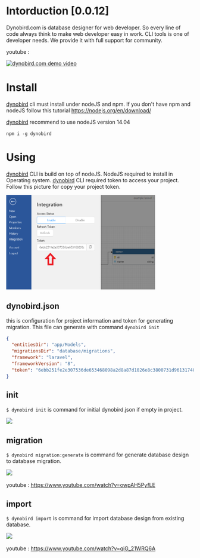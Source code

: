 # Intorduction [0.0.12]
Dynobird.com is database designer for web developer. So every line of code always think to make web developer easy in work. CLI tools is one of developer needs. We provide it with full support for community.

youtube :

[![dynobird.com demo video](https://img.youtube.com/vi/wtq0_OuL7cM/0.jpg)](https://www.youtube.com/watch?v=wtq0_OuL7cM)

# Install
[dynobird](https://dynobird.com) cli must install under nodeJS and npm. If you don't have npm and nodeJS follow this tutorial https://nodejs.org/en/download/

[dynobird](https://dynobird.com) recommend to use nodeJS version 14.04

```shell
npm i -g dynobird
```
# Using
[dynobird](https://dynobird.com) CLI is build on top of nodeJS. NodeJS required to install in Operating system. 
[dynobird](https://dynobird.com) CLI required token to access your project. Follow this picture for copy your project token.

<img src="https://github.com/dynobird/cli/raw/master/docs/img/token.png" width="400px">

## dynobird.json
this is configuration for project information and token for generating migration. This file can generate with command ```dynobird init```
```json
{
  "entitiesDir": "app/Models",
  "migrationsDir": "database/migrations",
  "framework": "laravel",
  "frameworkVersion": "8",
  "token": "6ebb251fe2e307536de653468098a2d8a87d1026e8c3800731d961317405954e3364c555c8a59cd4410ad19d132d045354e5"
}
```

## init
```$ dynobird init``` is command for initial dynobird.json if empty in project.

<img src="https://github.com/dynobird/cli/raw/master/docs/img/dynobird-init.png" width="400px">

## migration
```$ dynobird migration:generate``` is command for generate database design to database migration.

<img src="https://github.com/dynobird/cli/raw/master/docs/img/dynobird-generate-migration.png" width="400px">

youtube :
https://www.youtube.com/watch?v=owpAH5PyfLE

## import
```$ dynobird import``` is command for import database design from existing database.

<img src="https://github.com/dynobird/cli/raw/master/docs/img/database-import.png" width="400px">

youtube :
https://www.youtube.com/watch?v=qiG_21WRQ6A